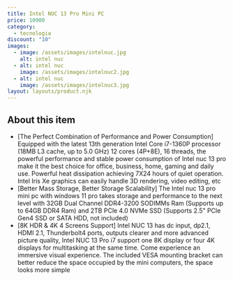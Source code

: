 ```yaml
---
title: Intel NUC 13 Pro Mini PC
price: 10900
category:
  - tecnologia
discount: "10"
images:
  - image: /assets/images/intelnuc.jpg
    alt: intel nuc
  - alt: intel nuc
    image: /assets/images/intelnuc2.jpg
  - alt: intel nuc
    image: /assets/images/intelnuc3.jpg
layout: layouts/product.njk
---
```

## About this item

* \[The Perfect Combination of Performance and Power Consumption] Equipped with the latest 13th generation Intel Core i7-1360P processor (18MB L3 cache, up to 5.0 GHz) 12 cores (4P+8E), 16 threads, the powerful performance and stable power consumption of Intel nuc 13 pro make it the best choice for office, business, home, gaming and daily use. Powerful heat dissipation achieving 7X24 hours of quiet operation. Intel Iris Xe graphics can easily handle 3D rendering, video editing, etc
* \[Better Mass Storage, Better Storage Scalability] The Intel nuc 13 pro mini pc with windows 11 pro takes storage and performance to the next level with 32GB Dual Channel DDR4-3200 SODIMMs Ram (Supports up to 64GB DDR4 Ram) and 2TB PCle 4.0 NVMe SSD (Supports 2.5" PCle Gen4 SSD or SATA HDD, not included)
* \[8K HDR & 4K 4 Screens Support] Intel NUC 13 has dc input, dp2.1, HDMI 2.1, Thunderbolt4 ports, outputs clearer and more advanced picture quality, Intel NUC 13 Pro i7 support one 8K display or four 4K displays for multitasking at the same time. Come experience an immersive visual experience. The included VESA mounting bracket can better reduce the space occupied by the mini computers, the space looks more simple